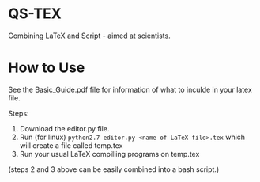 # QS-TEX
Combining LaTeX and Script - aimed at scientists.
# How to Use
See the Basic_Guide.pdf file for information of what to inculde in your latex file.

Steps:
 1. Download the editor.py file.
 2. Run (for linux) `python2.7 editor.py <name of LaTeX file>.tex` which will create a file called temp.tex
 3. Run your usual LaTeX compilling programs on temp.tex
 
(steps 2 and 3 above can be easily combined into a bash script.)
